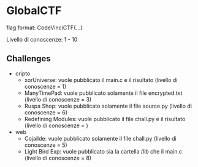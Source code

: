 # GlobalCTF
flag format: CodeVinciCTF{...}

Livello di conoscenze: 1 - 10

## Challenges

- cripto
    - xorUniverse: vuole pubblicato il main.c e il risultato (livello di conoscenze = 1)
    - ManyTimePad: vuole pubblicato solamente il file encrypted.txt (livello di conoscenze = 3)
    - Ruspa Shop: vuole pubblicato solamente il file source.py (livello di conoscenze = 6)
    - Redefining Modules: vuole pubblicato il file chall.py e il risultato (livello di conoscenze = )
- web
    - Cojailde: vuole pubblicato solamente il file chall.py (livello di conoscenze = 5)
    - Light Bird Exp: vuole pubblicato sia la cartella /lib che il main.c (livello di conoscenze = 8)

